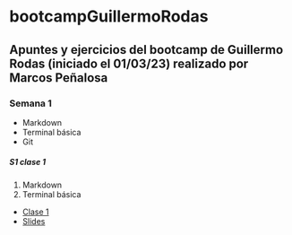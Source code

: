 # bootcampGuillermoRodas
## Apuntes y ejercicios del bootcamp de Guillermo Rodas (iniciado el 01/03/23) realizado por **Marcos Peñalosa**

### Semana 1

- Markdown
- Terminal básica
- Git

##### S1 clase 1

1. Markdown
2. Terminal básica

- [Clase 1](https://www.youtube.com/watch?v=OTtChTyNNC4)
- [Slides](https://s3.us-west-2.amazonaws.com/secure.notion-static.com/68a89eac-97ae-40fb-b645-6dfb4bf64752/_Bootcamp__Semana_1_Clase_1_compressed_%281%29.pdf?X-Amz-Algorithm=AWS4-HMAC-SHA256&X-Amz-Content-Sha256=UNSIGNED-PAYLOAD&X-Amz-Credential=AKIAT73L2G45EIPT3X45%2F20230303%2Fus-west-2%2Fs3%2Faws4_request&X-Amz-Date=20230303T141324Z&X-Amz-Expires=86400&X-Amz-Signature=03dc09db355d5645d0956da0f99fbe4eeaea4d1f645a56abbb7f62b04157b1b6&X-Amz-SignedHeaders=host&response-content-disposition=filename%3D%22%25E2%259B%25BA%25EF%25B8%258F%2520Bootcamp%2520%25E2%2580%2594%2520Semana%25201%252C%2520Clase%25201_compressed.pdf%22&x-id=GetObject)

